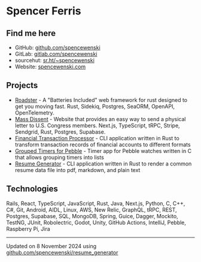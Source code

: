 # Spencer Ferris

## Find me here
- GitHub: [github.com/spencewenski](https://github.com/spencewenski)
- GitLab: [gitlab.com/spencewenski](https://gitlab.com/spencewenski)
- sourcehut: [sr.ht/~spencewenski](https://sr.ht/~spencewenski)
- Website: [spencewenski.com](https://spencewenski.com)

## Projects
- [Roadster](https://github.com/roadster-rs/roadster) - A "Batteries Included" web framework for rust designed to get
  you moving fast. Rust, Sidekiq, Postgres, SeaORM, OpenAPI, OpenTelemetry.
- [Mass Dissent](https://twitter-mailer-app-massdissent.vercel.app) - Website that provides an easy way to send a
  physical letter to U.S. Congress members. Next.js, TypeScript, tRPC, Stripe, Sendgrid, Rust, Postgres, Supabase.
- [Financial Transaction Processor](https://github.com/spencewenski/transaction_processor) - CLI application written in
  Rust to transform transaction records of financial accounts to different formats
- [Grouped Timers for Pebble](https://gitlab.com/spencewenski/pebble_grouped_timers) - Timer app for Pebble watches
  written in C that allows grouping timers into lists
- [Resume Generator](https://github.com/spencewenski/resume_generator) - CLI application written in Rust to render a
  common resume data file into pdf, markdown, and plain text

## Technologies
Rails, React, TypeScript, JavaScript, Rust, Java, Next.js, Python, C, C++, C#, Git, Android, AIDL, Linux, AWS, New Relic, GraphQL, tRPC, REST, Postgres, Supabase, SQL, MongoDB, Spring, Guice, Dagger, Mockito, TestNG, JUnit, Robolectric, Godot, Unity, GitHub Actions, IntelliJ, Pebble, Raspberry Pi, Jira

---

Updated on 8 November 2024 using [github.com/spencewenski/resume_generator](https://github.com/spencewenski/resume_generator)
